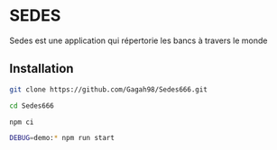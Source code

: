 # SEDES
Sedes est une application qui répertorie les bancs à travers le monde
## Installation
```bash
git clone https://github.com/Gagah98/Sedes666.git
```
```bash
cd Sedes666
```
```bash
npm ci
```
```bash
DEBUG=demo:* npm run start
```

